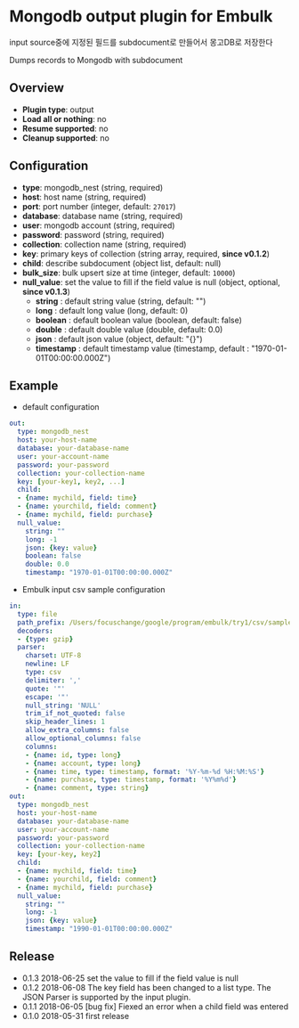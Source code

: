 # Mongodb output plugin for Embulk

input source중에 지정된 필드를 subdocument로 만들어서 몽고DB로 저장한다

Dumps records to Mongodb with subdocument

## Overview

* **Plugin type**: output
* **Load all or nothing**: no
* **Resume supported**: no
* **Cleanup supported**: no

## Configuration

* **type**: mongodb_nest (string, required)
* **host**: host name (string, required)
* **port**: port number (integer, default: `27017`)
* **database**: database name (string, required)
* **user**: mongodb account (string, required)
* **password**: password (string, required)
* **collection**: collection name (string, required)
* **key**: primary keys of collection (string array, required, **since v0.1.2**)
* **child**: describe subdocument  (object list, default: null)
* **bulk_size**: bulk upsert size at time (integer, default: `10000`)
* **null_value**: set the value to fill if the field value is null (object, optional, **since v0.1.3**)
  - **string** : default string value (string, default: "")
  - **long** : default long value (long, default: 0)
  - **boolean** : default boolean value (boolean, default: false)
  - **double** : default double value (double, default: 0.0)
  - **json** : default json value (object, default: "{}")
  - **timestamp** : default timestamp value (timestamp, default : "1970-01-01T00:00:00.000Z")



## Example

* default configuration
```yaml
out:
  type: mongodb_nest
  host: your-host-name
  database: your-database-name
  user: your-account-name
  password: your-password
  collection: your-collection-name
  key: [your-key1, key2, ...]
  child:
  - {name: mychild, field: time}
  - {name: yourchild, field: comment}
  - {name: mychild, field: purchase}
  null_value:
    string: ""
    long: -1
    json: {key: value}
    boolean: false
    double: 0.0
    timestamp: "1970-01-01T00:00:00.000Z"
```

* Embulk input csv sample configuration
```yaml
in:
  type: file
  path_prefix: /Users/focuschange/google/program/embulk/try1/csv/sample_
  decoders:
  - {type: gzip}
  parser:
    charset: UTF-8
    newline: LF
    type: csv
    delimiter: ','
    quote: '"'
    escape: '"'
    null_string: 'NULL'
    trim_if_not_quoted: false
    skip_header_lines: 1
    allow_extra_columns: false
    allow_optional_columns: false
    columns:
    - {name: id, type: long}
    - {name: account, type: long}
    - {name: time, type: timestamp, format: '%Y-%m-%d %H:%M:%S'}
    - {name: purchase, type: timestamp, format: '%Y%m%d'}
    - {name: comment, type: string}
out:
  type: mongodb_nest
  host: your-host-name
  database: your-database-name
  user: your-account-name
  password: your-password
  collection: your-collection-name
  key: [your-key, key2]
  child:
  - {name: mychild, field: time}
  - {name: yourchild, field: comment}
  - {name: mychild, field: purchase}
  null_value:
    string: ""
    long: -1
    json: {key: value}
    timestamp: "1990-01-01T00:00:00.000Z"
```


## Release
* 0.1.3 2018-06-25 set the value to fill if the field value is null
* 0.1.2 2018-06-08 The key field has been changed to a list type. The JSON Parser is supported by the input plugin.
* 0.1.1 2018-06-05 [bug fix] Fiexed an error when a child field was entered
* 0.1.0 2018-05-31 first release


